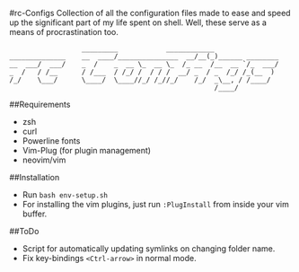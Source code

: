 #rc-Configs
Collection of all the configuration files made to ease and speed up the significant part of my life spent on shell. Well, these serve as a means of procrastination too.

```
                  _________            ____________
______________    __  ____/_______________  __/__(_)______ ________
__  ___/  ___/    _  /    _  __ \_  __ \_  /_ __  /__  __ `/_  ___/
_  /   / /__      / /___  / /_/ /  / / /  __/ _  / _  /_/ /_(__  )
/_/    \___/      \____/  \____//_/ /_//_/    /_/  _\__, / /____/
                                                   /____/
```

##Requirements
* zsh
* curl
* Powerline fonts
* Vim-Plug (for plugin management)
* neovim/vim

##Installation
* Run `bash env-setup.sh`
* For installing the vim plugins, just run `:PlugInstall` from inside your vim buffer.

##ToDo
* Script for automatically updating symlinks on changing folder name.
* Fix key-bindings `<Ctrl-arrow>` in normal mode.
